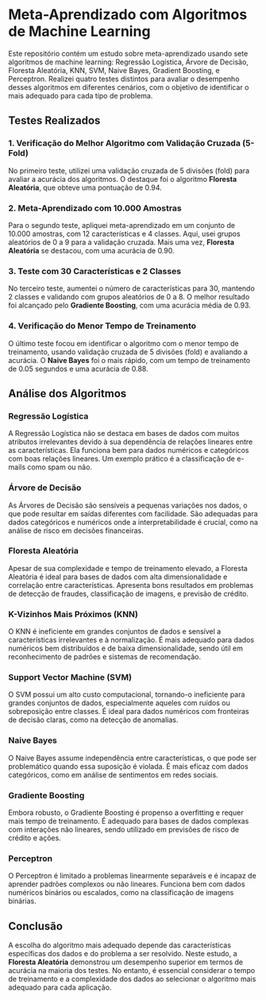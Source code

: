 # Meta-Aprendizado com Algoritmos de Machine Learning

Este repositório contém um estudo sobre meta-aprendizado usando sete algoritmos de machine learning: Regressão Logística, Árvore de Decisão, Floresta Aleatória, KNN, SVM, Naive Bayes, Gradient Boosting, e Perceptron. Realizei quatro testes distintos para avaliar o desempenho desses algoritmos em diferentes cenários, com o objetivo de identificar o mais adequado para cada tipo de problema.

## Testes Realizados

### 1. Verificação do Melhor Algoritmo com Validação Cruzada (5-Fold)
No primeiro teste, utilizei uma validação cruzada de 5 divisões (fold) para avaliar a acurácia dos algoritmos. O destaque foi o algoritmo **Floresta Aleatória**, que obteve uma pontuação de 0.94.

### 2. Meta-Aprendizado com 10.000 Amostras
Para o segundo teste, apliquei meta-aprendizado em um conjunto de 10.000 amostras, com 12 características e 4 classes. Aqui, usei grupos aleatórios de 0 a 9 para a validação cruzada. Mais uma vez, **Floresta Aleatória** se destacou, com uma acurácia de 0.90.

### 3. Teste com 30 Características e 2 Classes
No terceiro teste, aumentei o número de características para 30, mantendo 2 classes e validando com grupos aleatórios de 0 a 8. O melhor resultado foi alcançado pelo **Gradiente Boosting**, com uma acurácia média de 0.93.

### 4. Verificação do Menor Tempo de Treinamento
O último teste focou em identificar o algoritmo com o menor tempo de treinamento, usando validação cruzada de 5 divisões (fold) e avaliando a acurácia. O **Naive Bayes** foi o mais rápido, com um tempo de treinamento de 0.05 segundos e uma acurácia de 0.88.

## Análise dos Algoritmos

### Regressão Logística
A Regressão Logística não se destaca em bases de dados com muitos atributos irrelevantes devido à sua dependência de relações lineares entre as características. Ela funciona bem para dados numéricos e categóricos com boas relações lineares. Um exemplo prático é a classificação de e-mails como spam ou não.

### Árvore de Decisão
As Árvores de Decisão são sensíveis a pequenas variações nos dados, o que pode resultar em saídas diferentes com facilidade. São adequadas para dados categóricos e numéricos onde a interpretabilidade é crucial, como na análise de risco em decisões financeiras.

### Floresta Aleatória
Apesar de sua complexidade e tempo de treinamento elevado, a Floresta Aleatória é ideal para bases de dados com alta dimensionalidade e correlação entre características. Apresenta bons resultados em problemas de detecção de fraudes, classificação de imagens, e previsão de crédito.

### K-Vizinhos Mais Próximos (KNN)
O KNN é ineficiente em grandes conjuntos de dados e sensível a características irrelevantes e à normalização. É mais adequado para dados numéricos bem distribuídos e de baixa dimensionalidade, sendo útil em reconhecimento de padrões e sistemas de recomendação.

### Support Vector Machine (SVM)
O SVM possui um alto custo computacional, tornando-o ineficiente para grandes conjuntos de dados, especialmente aqueles com ruídos ou sobreposição entre classes. É ideal para dados numéricos com fronteiras de decisão claras, como na detecção de anomalias.

### Naive Bayes
O Naive Bayes assume independência entre características, o que pode ser problemático quando essa suposição é violada. É mais eficaz com dados categóricos, como em análise de sentimentos em redes sociais.

### Gradiente Boosting
Embora robusto, o Gradiente Boosting é propenso a overfitting e requer mais tempo de treinamento. É adequado para bases de dados complexas com interações não lineares, sendo utilizado em previsões de risco de crédito e ações.

### Perceptron
O Perceptron é limitado a problemas linearmente separáveis e é incapaz de aprender padrões complexos ou não lineares. Funciona bem com dados numéricos binários ou escalados, como na classificação de imagens binárias.

## Conclusão
A escolha do algoritmo mais adequado depende das características específicas dos dados e do problema a ser resolvido. Neste estudo, a **Floresta Aleatória** demonstrou um desempenho superior em termos de acurácia na maioria dos testes. No entanto, é essencial considerar o tempo de treinamento e a complexidade dos dados ao selecionar o algoritmo mais adequado para cada aplicação.
